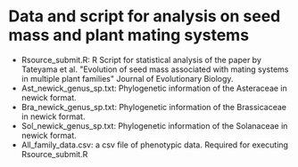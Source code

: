 # Data and script for analysis on seed mass and plant mating systems
- Rsource_submit.R: R Script for statistical analysis of the paper by Tateyama et al. "Evolution of seed mass associated with mating systems in multiple plant families" Journal of Evolutionary Biology.
- Ast_newick_genus_sp.txt: Phylogenetic information of the Asteraceae in newick format. 
- Bra_newick_genus_sp.txt: Phylogenetic information of the Brassicaceae in newick format. 
- Sol_newick_genus_sp.txt: Phylogenetic information of the Solanaceae in newick format. 
- All_family_data.csv: a csv file of phenotypic data. Required for executing Rsource_submit.R
